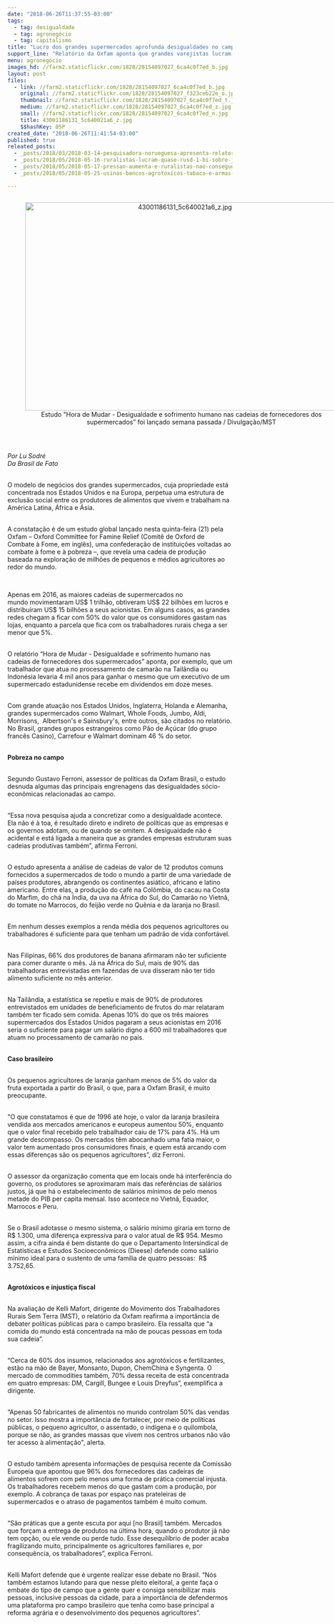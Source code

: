 ```yaml
---
date: "2018-06-26T11:37:55-03:00"
tags:
  - tag: desigualdade
  - tag: agronegócio
  - tag: capitalismo
title: "Lucro dos grandes supermercados aprofunda desigualdades no campo\n"
support_line: "Relatório da Oxfam aponta que grandes varejistas lucram enquanto pequenos produtores sobrevivem em condições degradantes\n"
menu: agronegócio
images_hd: //farm2.staticflickr.com/1828/28154097027_6ca4c0f7ed_b.jpg
layout: post
files:
  - link: //farm2.staticflickr.com/1828/28154097027_6ca4c0f7ed_b.jpg
    original: //farm2.staticflickr.com/1828/28154097027_f323ceb22e_o.jpg
    thumbnail: //farm2.staticflickr.com/1828/28154097027_6ca4c0f7ed_t.jpg
    medium: //farm2.staticflickr.com/1828/28154097027_6ca4c0f7ed_z.jpg
    small: //farm2.staticflickr.com/1828/28154097027_6ca4c0f7ed_n.jpg
    title: 43001186131_5c640021a6_z.jpg
    $$hashKey: 05P
created_date: "2018-06-26T11:41:54-03:00"
published: true
releated_posts:
  - _posts/2018/03/2018-03-14-pesquisadora-norueguesa-apresenta-relatorio-sobre-os-impactos-do-eucalipto-no-brasil.md
  - _posts/2018/05/2018-05-16-ruralistas-lucram-quase-rusd-1-bi-sobre-juros-em-processos-de-desapropriacao-de-terras.md
  - _posts/2018/05/2018-05-17-pressao-aumenta-e-ruralistas-nao-conseguem-votar-o-pacote-do-veneno.md
  - _posts/2018/05/2018-05-25-usinas-bancos-agrotoxicos-tabaco-e-armas-financiam-a-bancada-do-veneno.md

---
```

<div style="text-align:center">
<figure class="image" style="display:inline-block"><img alt="43001186131_5c640021a6_z.jpg" height="467" src="//farm2.staticflickr.com/1828/28154097027_6ca4c0f7ed_b.jpg" width="700" />
<figcaption>Estudo &quot;Hora de Mudar - Desigualdade e sofrimento humano nas cadeias de fornecedores dos supermercados&rdquo; foi lan&ccedil;ado semana passada / Divulga&ccedil;&atilde;o/MST</figcaption>
</figure>
</div>

<p>&nbsp;</p>

<p><em>Por Lu Sodr&eacute;<br />
Da Brasil de Fato</em><br />
&nbsp;</p>

<p>O modelo de neg&oacute;cios dos grandes supermercados, cuja propriedade est&aacute; concentrada&nbsp;nos Estados Unidos e na Europa, perpetua&nbsp;uma estrutura de exclus&atilde;o social entre os produtores de alimentos&nbsp;que vivem e trabalham na Am&eacute;rica Latina, &Aacute;frica e &Aacute;sia.&nbsp;</p>

<p><br />
A constata&ccedil;&atilde;o &eacute; de um estudo global lan&ccedil;ado nesta quinta-feira (21) pela Oxfam &ndash;&nbsp;Oxford Committee for Famine Relief&nbsp;(Comit&ecirc; de Oxford de Combate &agrave; Fome, em ingl&ecirc;s), uma confedera&ccedil;&atilde;o de institui&ccedil;&otilde;es voltadas ao combate &agrave; fome e &agrave; pobreza &ndash;, que revela uma&nbsp;cadeia de produ&ccedil;&atilde;o baseada na explora&ccedil;&atilde;o de milh&otilde;es de&nbsp;pequenos e m&eacute;dios agricultores ao redor do mundo.</p>

<p>&nbsp;</p>

<p>Apenas em 2016, as maiores cadeias de supermercados no mundo&nbsp;movimentaram US$ 1 trilh&atilde;o, obtiveram US$ 22 bilh&otilde;es em lucros e distribu&iacute;ram US$ 15 bilh&otilde;es&nbsp;a seus acionistas. Em alguns casos, as grandes redes chegam a ficar com 50% do valor que os consumidores gastam nas lojas, enquanto a parcela que fica com os trabalhadores rurais&nbsp;chega a ser menor que 5%.</p>

<p><br />
O relat&oacute;rio &ldquo;Hora de Mudar - Desigualdade e sofrimento humano nas cadeias de fornecedores dos supermercados&rdquo;&nbsp;aponta, por exemplo, que&nbsp;um trabalhador que atua no processamento de camar&atilde;o na Tail&acirc;ndia ou Indon&eacute;sia levaria 4 mil anos&nbsp;para ganhar o mesmo&nbsp;que um executivo de um supermercado estadunidense&nbsp;recebe em dividendos em doze meses.</p>

<p><br />
Com grande atua&ccedil;&atilde;o nos Estados Unidos, Inglaterra, Holanda e Alemanha, grandes supermercados como Walmart, Whole Foods, Jumbo, Aldi, Morrisons, &nbsp;Albertson&#39;s e Sainsbury&#39;s, entre outros, s&atilde;o citados no relat&oacute;rio. No Brasil, grandes grupos estrangeiros como P&atilde;o de A&ccedil;&uacute;car (do grupo franc&ecirc;s Casino), Carrefour e Walmart dominam 46 % do setor.&nbsp;</p>

<p><br />
<strong>Pobreza no campo</strong></p>

<p><br />
Segundo Gustavo Ferroni, assessor de pol&iacute;ticas da Oxfam Brasil, o estudo desnuda algumas das principais engrenagens das desigualdades s&oacute;cio-econ&ocirc;micas relacionadas ao campo.</p>

<p><br />
&ldquo;Essa nova pesquisa ajuda a concretizar como a desigualdade acontece. Ela n&atilde;o &eacute; &agrave; toa, &eacute; resultado direto e indireto de pol&iacute;ticas que as empresas e os governos adotam, ou de quando se omitem. A desigualdade n&atilde;o &eacute; acidental e est&aacute; ligada a maneira que as grandes empresas estruturam suas cadeias produtivas tamb&eacute;m&rdquo;, afirma Ferroni.</p>

<p><br />
O estudo apresenta a an&aacute;lise de cadeias de valor de 12 produtos comuns fornecidos a supermercados de todo o mundo a partir de uma variedade de pa&iacute;ses produtores, abrangendo os continentes asi&aacute;tico, africano e latino americano. Entre elas, a produ&ccedil;&atilde;o do caf&eacute; na Col&ocirc;mbia, do cacau na Costa do Marfim, do ch&aacute; na &Iacute;ndia, da uva na &Aacute;frica do Sul, do Camar&atilde;o no Vietn&atilde;, do tomate no Marrocos, do feij&atilde;o verde no Qu&ecirc;nia e da laranja no Brasil.</p>

<p><br />
Em nenhum desses exemplos a renda m&eacute;dia dos pequenos agricultores ou trabalhadores &eacute; suficiente para que tenham um padr&atilde;o de vida confort&aacute;vel.</p>

<p><br />
Nas Filipinas, 66% dos produtores de banana afirmaram n&atilde;o ter suficiente para comer durante o m&ecirc;s. J&aacute; na &Aacute;frica do Sul, mais de 90% das trabalhadoras entrevistadas em fazendas de uva disseram n&atilde;o ter tido alimento suficiente no m&ecirc;s anterior.&nbsp;</p>

<p><br />
Na Tail&acirc;ndia, a estat&iacute;stica se repetiu e mais de 90% de produtores entrevistados em unidades de beneficiamento de frutos do mar relataram tamb&eacute;m ter ficado sem comida. Apenas 10% do que os tr&ecirc;s maiores supermercados dos Estados Unidos pagaram a seus acionistas em 2016 seria o suficiente para pagar um sal&aacute;rio digno a 600 mil trabalhadores que atuam no processamento de camar&atilde;o no pa&iacute;s.</p>

<p><br />
<strong>Caso brasileiro</strong></p>

<p><br />
Os pequenos agricultores de laranja ganham menos de 5% do valor da fruta exportada a partir do Brasil, o que, para a Oxfam Brasil, &eacute; muito preocupante.</p>

<p><br />
&quot;O que constatamos &eacute; que de 1996 at&eacute; hoje, o valor da laranja brasileira vendida aos mercados americanos e europeus aumentou 50%, enquanto que o valor final recebido pelo trabalhador caiu de 17% para 4%. H&aacute; um grande descompasso. Os mercados t&ecirc;m abocanhado uma fatia maior, o valor tem aumentado pros consumidores finais, e quem est&aacute; arcando com essas diferen&ccedil;as s&atilde;o os pequenos agricultores&rdquo;, diz Ferroni.</p>

<p><br />
O assessor&nbsp;da organiza&ccedil;&atilde;o comenta que em locais onde h&aacute; interfer&ecirc;ncia do governo, os produtores se aproximaram mais das refer&ecirc;ncias de sal&aacute;rios justos, j&aacute; que h&aacute; o estabelecimento de sal&aacute;rios m&iacute;nimos de pelo menos metade do PIB per capita mensal. Isso acontece no Vietn&atilde;, Equador, Marrocos e Peru.</p>

<p><br />
Se o Brasil adotasse o mesmo sistema, o sal&aacute;rio m&iacute;nimo giraria em torno de R$ 1.300,&nbsp;uma diferen&ccedil;a expressiva para o valor atual de R$ 954. Mesmo assim, a cifra ainda &eacute; bem distante do que o Departamento Intersindical de Estat&iacute;sticas e Estudos Socioecon&ocirc;micos (Dieese) defende como sal&aacute;rio m&iacute;nimo ideal para o sustento de uma fam&iacute;lia de quatro pessoas:&nbsp; R$ 3.752,65.</p>

<p><br />
<strong>Agrot&oacute;xicos e injusti&ccedil;a fiscal</strong></p>

<p><br />
Na avalia&ccedil;&atilde;o de Kelli Mafort, dirigente do Movimento dos Trabalhadores Rurais Sem Terra (MST), o relat&oacute;rio da Oxfam reafirma a import&acirc;ncia de debater pol&iacute;ticas p&uacute;blicas para o campo brasileiro. Ela ressalta que &ldquo;a comida do mundo est&aacute; concentrada na m&atilde;o de poucas pessoas em toda sua cadeia&rdquo;.&nbsp;</p>

<p><br />
&ldquo;Cerca de 60% dos insumos, relacionados aos agrot&oacute;xicos e fertilizantes, est&atilde;o na m&atilde;o de&nbsp;Bayer, Monsanto, Dupon, ChemChina e Syngenta. O mercado de commodities tamb&eacute;m, 70% dessa receita de est&aacute; concentrada em quatro empresas: DM, Cargill, Bungee e Louis Dreyfus&rdquo;, exemplifica a dirigente.</p>

<p><br />
&ldquo;Apenas 50 fabricantes de alimentos no mundo controlam 50% das vendas no setor. Isso mostra a import&acirc;ncia de fortalecer, por meio de pol&iacute;ticas p&uacute;blicas, o pequeno agricultor, o assentado, o ind&iacute;gena e o quilombola, porque se n&atilde;o, as grandes massas que vivem nos centros urbanos&nbsp;n&atilde;o v&atilde;o ter acesso &agrave; alimenta&ccedil;&atilde;o&quot;, alerta.</p>

<p><br />
O estudo tamb&eacute;m apresenta informa&ccedil;&otilde;es de pesquisa recente da Comiss&atilde;o Europeia que apontou que 96% dos fornecedores das cadeiras de alimentos sofrem com pelo menos uma forma de pr&aacute;tica comercial injusta. Os trabalhadores recebem menos do que gastam com a produ&ccedil;&atilde;o, por exemplo. A cobran&ccedil;a de taxas por espa&ccedil;o nas prateleiras de supermercados e o atraso de pagamentos tamb&eacute;m &eacute; muito comum.</p>

<p><br />
&ldquo;S&atilde;o pr&aacute;ticas que a gente escuta por aqui [no Brasil] tamb&eacute;m. Mercados que for&ccedil;am a entrega de produtos na &uacute;ltima hora, quando o produtor j&aacute; n&atilde;o tem op&ccedil;&atilde;o, ou ele vende ou perde tudo. Esse desequil&iacute;brio de poder acaba fragilizando muito, principalmente os agricultores familiares e, por consequ&ecirc;ncia, os trabalhadores&rdquo;, explica Ferroni.&nbsp;</p>

<p><br />
Kelli Mafort defende que &eacute; urgente realizar esse debate&nbsp;no Brasil. &ldquo;N&oacute;s tamb&eacute;m estamos lutando para que nesse pleito eleitoral, a gente fa&ccedil;a o embate do tipo de campo que a gente quer e consiga sensibilizar mais pessoas, inclusive pessoas da cidade, para a import&acirc;ncia de defendermos uma plataforma pro campo brasileiro que tenha como base principal a reforma agr&aacute;ria e o desenvolvimento dos pequenos agricultores&rdquo;.</p>
